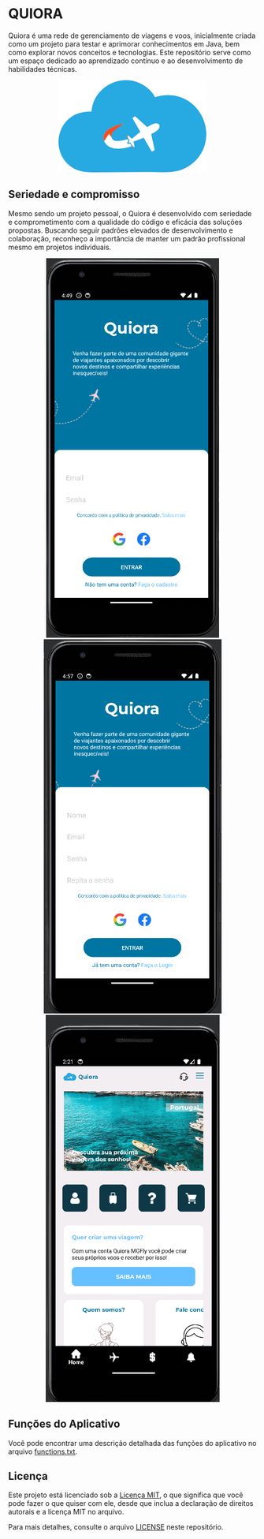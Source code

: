 # QUIORA

Quiora é uma rede de gerenciamento de viagens e voos, inicialmente criada como um projeto para testar e aprimorar conhecimentos em Java, bem como explorar novos conceitos e tecnologias. Este repositório serve como um espaço dedicado ao aprendizado contínuo e ao desenvolvimento de habilidades técnicas.

<div align="center">
 <img src="https://github.com/YuriEsteves0/Quiora/blob/main/imgProjeto/logo/LogoQuiora.png" alt="Quiora Logo">
</div>

## Seriedade e compromisso

Mesmo sendo um projeto pessoal, o Quiora é desenvolvido com seriedade e comprometimento com a qualidade do código e eficácia das soluções propostas. Buscando seguir padrões elevados de desenvolvimento e colaboração, reconheço a importância de manter um padrão profissional mesmo em projetos individuais.

<div align="center">
  <img src="https://github.com/YuriEsteves0/Quiora/blob/main/imgProjeto/app/QuiraLogin.png" alt="Quiora Logo">
  <img src="https://github.com/YuriEsteves0/Quiora/blob/main/imgProjeto/app/QuioraCadastro.png" alt="Quiora Logo">
 <img src="https://github.com/YuriEsteves0/Quiora/blob/main/imgProjeto/app/QuioraPaginaInicial.png" alt="Página inicial QUIORA">
</div>

## Funções do Aplicativo

Você pode encontrar uma descrição detalhada das funções do aplicativo no arquivo [functions.txt](https://github.com/YuriEsteves0/Quiora/blob/main/funcionalidades.txt).

## Licença

Este projeto está licenciado sob a [Licença MIT](https://opensource.org/licenses/MIT), o que significa que você pode fazer o que quiser com ele, desde que inclua a declaração de direitos autorais e a licença MIT no arquivo.

Para mais detalhes, consulte o arquivo [LICENSE](LICENSE) neste repositório.
